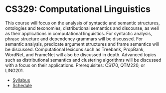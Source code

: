 CS329: Computational Linguistics
=====

This course will focus on the analysis of syntactic and semantic structures, ontologies and texonomies, distributional semantics and discourse, as well as their applications in computational linguistics. For syntactic analysis, phrase structure and dependency grammars will be discussed. For semantic analysis, predicate argument structures and frame semantics will be discussed.  Computational lexicons such as Treebank, PropBank, WordNet, and FrameNet will also be discussed in depth.  Advanced topics such as distributional semantics and clustering algorithms will be discussed with a focus on their applications. Prerequisites: CS170, QTM220, or LING201.

* [Syllabus](Syllabus)
* [Schedule](Schedule)
